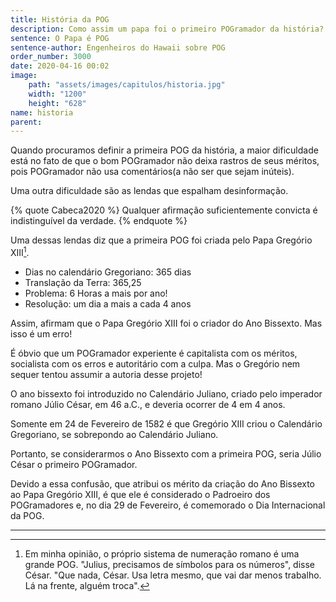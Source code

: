 ```yaml
---
title: História da POG
description: Como assim um papa foi o primeiro POGramador da história?
sentence: O Papa é POG
sentence-author: Engenheiros do Hawaii sobre POG
order_number: 3000
date: 2020-04-16 00:02
image:
    path: "assets/images/capitulos/historia.jpg"
    width: "1200"
    height: "628"
name: historia
parent:
---
```


Quando procuramos definir a primeira POG da história, a maior dificuldade está no fato de que o bom POGramador não deixa rastros de seus méritos, pois POGramador não usa comentários(a não ser que sejam inúteis).

Uma outra dificuldade são as lendas que espalham desinformação.

{% quote Cabeca2020 %}
Qualquer afirmação suficientemente convicta é indistinguível da verdade.
{% endquote %}

Uma dessas lendas diz que a primeira POG foi criada pelo Papa Gregório XIII[^fn-romanos].

* Dias no calendário Gregoriano: 365 dias
* Translação da Terra: 365,25
* Problema: 6 Horas a mais por ano!
* Resolução: um dia a mais a cada 4 anos

Assim, afirmam que o Papa Gregório XIII foi o criador do Ano Bissexto. Mas isso é um erro!

É óbvio que um POGramador experiente é capitalista com os méritos, socialista com os erros e autoritário com a culpa. Mas o Gregório nem sequer tentou assumir a autoria desse projeto!

O ano bissexto foi introduzido no Calendário Juliano, criado pelo imperador romano Júlio César, em 46 a.C., e deveria ocorrer de 4 em 4 anos.

Somente em 24 de Fevereiro de 1582 é que Gregório XIII criou o Calendário Gregoriano, se sobrepondo ao Calendário Juliano.

Portanto, se considerarmos o Ano Bissexto com a primeira POG, seria Júlio César o primeiro POGramador.

Devido a essa confusão, que atribui os mérito da criação do Ano Bissexto ao Papa Gregório XIII, é que ele é considerado o Padroeiro dos POGramadores e, no dia 29 de Fevereiro, é comemorado o Dia Internacional da POG.

---
[^fn-romanos]: Em minha opinião, o próprio sistema de numeração romano é uma grande POG. "Julius, precisamos de símbolos para os números", disse César. "Que nada, César. Usa letra mesmo, que vai dar menos trabalho. Lá na frente, alguém troca".
